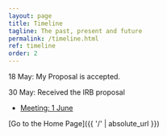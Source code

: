 ```yaml
---
layout: page
title: Timeline
tagline: The past, present and future
permalink: /timeline.html
ref: timeline
order: 2
---
```


18 May: My Proposal is accepted. 

30 May: Received the IRB proposal

* [Meeting: 1 June](/AnonymizingAudioVisualData/2021/06/01/meeting-june-1.html)

[Go to the Home Page]({{ '/' | absolute_url }})
